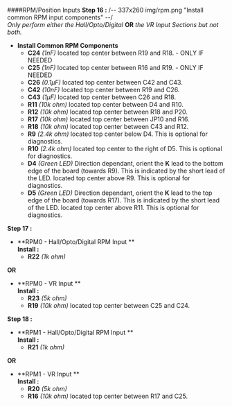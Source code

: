 ####RPM/Position Inputs
**Step 16 :**
/-- 337x260 img/rpm.png "Install common RPM input components" --/ <br>
*Only perform either the Hall/Opto/Digital* **OR** *the VR Input Sections but not both.*

- **Install Common RPM Components**
	- **C24**	*(1nF)* located top center between R19 and R18. - ONLY IF NEEDED
	- **C25**	*(1nF)* located top center between R16 and R19. - ONLY IF NEEDED
	- **C26**	*(0.1µF)* located top center between C42 and C43.
	- **C42**	*(10nF)* located top center between R19 and C26.
	- **C43**	*(1µF)* located top center between C26 and R18.
	- **R11**	*(10k ohm)* located top center between D4 and R10.
	- **R12**	*(10k ohm)* located top center between R18 and P20.
	- **R17**	*(10k ohm)* located top center between JP10 and R16.
	- **R18**	*(10k ohm)* located top center between C43 and R12.
	- **R9**	*(2.4k ohm)* located top center below D4.  This is optional for diagnostics.
	- **R10**	*(2.4k ohm)* located top center to the right of D5.  This is optional for diagnostics.
	- **D4**	*(Green LED)* Direction dependant, orient the **K** lead to the bottom edge of the board (towards R9). This is indicated by the short lead of the LED.   located top center above R9.   This is optional for diagnostics.
	- **D5**	*(Green LED)* Direction dependant, orient the **K** lead to the top edge of the board (towards R17). This is indicated by the short lead of the LED.   located top center above R11.   This is optional for diagnostics.

**Step 17 :**
- **RPM0 - Hall/Opto/Digital RPM Input **<br>
**Install :**
	- **R22** 	*(1k ohm)*	

**OR**

- **RPM0 - VR Input **<br>
**Install :**
	- **R23** 	*(5k ohm)*	
	- **R19**	*(10k ohm)* located top center between C25 and C24.

**Step 18 :**
- **RPM1 - Hall/Opto/Digital RPM Input **<br>
**Install :**
	- **R21** 	*(1k ohm)*	

**OR**

- **RPM1 - VR Input **<br>
**Install :**
	- **R20** 	*(5k ohm)*
	- **R16**	*(10k ohm)* located top center between R17 and C25.

